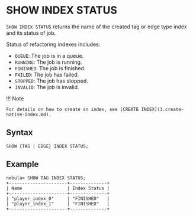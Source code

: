 # SHOW INDEX STATUS

`SHOW INDEX STATUS` returns the name of the created tag or edge type index and its status of job.

Status of refactoring indexes includes:

- `QUEUE`: The job is in a queue.
- `RUNNING`: The job is running.
- `FINISHED`: The job is finished.
- `FAILED`: The job has failed.
- `STOPPED`: The job has stopped.
- `INVALID`: The job is invalid.

!!! Note

    For details on how to create an index, see [CREATE INDEX](1.create-native-index.md).

## Syntax

```ngql
SHOW {TAG | EDGE} INDEX STATUS;
```

## Example

```ngql
nebula> SHOW TAG INDEX STATUS;
+----------------------+--------------+
| Name                 | Index Status |
+----------------------+--------------+
| "player_index_0"     | "FINISHED"   |
| "player_index_1"     | "FINISHED"   |
+----------------------+--------------+
```
